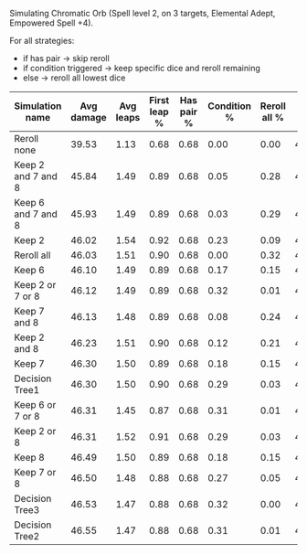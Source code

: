 Simulating Chromatic Orb (Spell level 2, on 3 targets, Elemental Adept, Empowered Spell +4).

For all strategies:

- if has pair -> skip reroll
- if condition triggered -> keep specific dice and reroll remaining
- else -> reroll all lowest dice

| Simulation name | Avg damage | Avg leaps | First leap % | Has pair % | Condition % | Reroll all % | Pair dmg | Condition dmg | Reroll dmg |
|---|---|---|---|---|---|---|---|---|---|
| Reroll none | 39.53 | 1.13 | 0.68 | 0.68 | 0.00 | 0.00 | 49.16 | 0.00 | 0.00 |
| Keep 2 and 7 and 8 | 45.84 | 1.49 | 0.89 | 0.68 | 0.05 | 0.28 | 49.04 | 36.85 | 39.53 |
| Keep 6 and 7 and 8 | 45.93 | 1.49 | 0.89 | 0.68 | 0.03 | 0.29 | 49.12 | 37.16 | 39.47 |
| Keep 2 | 46.02 | 1.54 | 0.92 | 0.68 | 0.23 | 0.09 | 49.07 | 39.69 | 39.39 |
| Reroll all | 46.03 | 1.51 | 0.90 | 0.68 | 0.00 | 0.32 | 49.08 | 0.00 | 39.53 |
| Keep 6 | 46.10 | 1.49 | 0.89 | 0.68 | 0.17 | 0.15 | 49.08 | 40.04 | 39.50 |
| Keep 2 or 7 or 8 | 46.12 | 1.49 | 0.89 | 0.68 | 0.32 | 0.01 | 49.07 | 39.88 | 39.75 |
| Keep 7 and 8 | 46.13 | 1.48 | 0.89 | 0.68 | 0.08 | 0.24 | 49.04 | 41.72 | 39.47 |
| Keep 2 and 8 | 46.23 | 1.51 | 0.90 | 0.68 | 0.12 | 0.21 | 49.13 | 40.95 | 39.65 |
| Keep 7 | 46.30 | 1.50 | 0.89 | 0.68 | 0.18 | 0.15 | 49.05 | 41.20 | 39.63 |
| Decision Tree1 | 46.30 | 1.50 | 0.90 | 0.68 | 0.29 | 0.03 | 49.05 | 40.68 | 39.60 |
| Keep 6 or 7 or 8 | 46.31 | 1.45 | 0.87 | 0.68 | 0.31 | 0.01 | 49.05 | 40.55 | 39.34 |
| Keep 2 or 8 | 46.31 | 1.52 | 0.91 | 0.68 | 0.29 | 0.03 | 49.12 | 40.38 | 39.90 |
| Keep 8 | 46.49 | 1.50 | 0.89 | 0.68 | 0.18 | 0.15 | 49.15 | 42.06 | 39.46 |
| Keep 7 or 8 | 46.50 | 1.48 | 0.88 | 0.68 | 0.27 | 0.05 | 49.06 | 41.46 | 39.58 |
| Decision Tree3 | 46.53 | 1.47 | 0.88 | 0.68 | 0.32 | 0.00 | 49.09 | 41.19 | 0.00 |
| Decision Tree2 | 46.55 | 1.47 | 0.88 | 0.68 | 0.31 | 0.01 | 49.08 | 41.36 | 39.24 |
